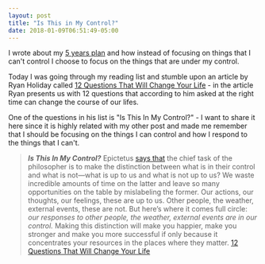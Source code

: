 ```yaml
---
layout: post
title: "Is This in My Control?"
date: 2018-01-09T06:51:49-05:00
---
```

I wrote about my [5 years plan](/blog/2017/08/12/my-5-years-plan/) and how instead of focusing on things that I can't control I choose to focus on the things that are under my control.

Today I was going through my reading list and stumble upon an article by Ryan Holiday called [12 Questions That Will Change Your Life](https://thoughtcatalog.com/ryan-holiday/2017/09/12-questions-that-will-change-your-life/) - in the article Ryan presents us with 12 questions that according to him asked at the right time can change the course of our lifes.

One of the questions in his list is "Is This In My Control?" - I want to share it here since it is highly related with my other post and made me remember that I should be focusing on the things I can control and how I respond to the things that I can't.

> ***Is This In My Control?*** Epictetus [says that](http://dailystoic.com/Epictetus) the chief task of the philosopher is to make the distinction between what is in their control and what is not—what is up to us and what is not up to us? We waste incredible amounts of time on the latter and leave so many opportunities on the table by mislabeling the former. Our actions, our thoughts, our feelings, these are up to us. Other people, the weather, external events, these are not. But here’s where it comes full circle: *our responses to other people, the weather, external events are in our control.* Making this distinction will make you happier, make you stronger and make you more successful if only because it concentrates your resources in the places where they matter.
> [12 Questions That Will Change Your Life](https://thoughtcatalog.com/ryan-holiday/2017/09/12-questions-that-will-change-your-life/)
